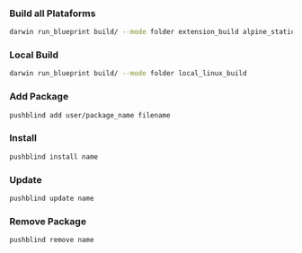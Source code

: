 

### Build all Plataforms 
```bash
darwin run_blueprint build/ --mode folder extension_build alpine_static_build windowsi32_build windows64_build rpm_static_build debian_static_build --contanizer podman
```

### Local Build 
```bash
darwin run_blueprint build/ --mode folder local_linux_build
```

### Add Package
```bash
pushblind add user/package_name filename
```

### Install 
```bash
pushblind install name
```

### Update 
```bash
pushblind update name
```
### Remove Package
```bash
pushblind remove name
```